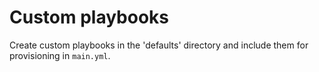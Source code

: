 # Custom playbooks

Create custom playbooks in the 'defaults' directory and include them for provisioning in ```main.yml```.